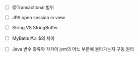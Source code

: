 - [ ] @Transactional 범위
- [ ] JPA open session in view
- [ ] String VS StringBuffer
- [ ] MyBatis #과 $의 차이
- [ ] Java 변수 종류와 각각이 jvm의 어느 부분에 올라가는지 구동 원리

